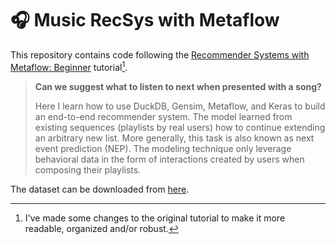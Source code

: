 # 🎧 Music RecSys with Metaflow

This repository contains code following the [Recommender Systems with Metaflow: Beginner](https://outerbounds.com/docs/recsys-tutorial-overview/) tutorial[^1].

> **Can we suggest what to listen to next when presented with a song?**
>
> Here I learn how to use DuckDB, Gensim, Metaflow, and Keras to build an end-to-end recommender system. The model learned from existing sequences (playlists by real users) how to continue extending an arbitrary new list. More generally, this task is also known as next event prediction (NEP). The modeling technique only leverage behavioral data in the form of interactions created by users when composing their playlists.

The dataset can be downloaded from [here](https://github.com/outerbounds/metaflow-recsys).

[^1]: I've made some changes to the original tutorial to make it more readable, organized and/or robust.
